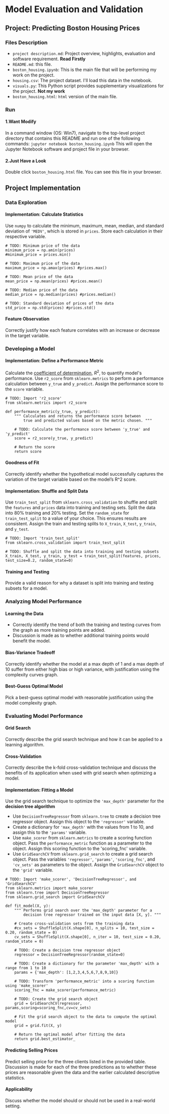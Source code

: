 # Model Evaluation and Validation
## Project: Predicting Boston Housing Prices
### Files Description
- `project description.md`: Project overview, highlights, evaluation and software requirement. **Read Firstly**
- `README.md`: this file.
- `boston_housing.ipynb`: This is the main file that will be performing my work on the project.
- `housing.csv`: The project dataset. I'll load this data in the notebook.
- `visuals.py`: This Python script provides supplementary visualizations for the project. **Not my work**
- `boston_housing.html`: `html` version of the main file.

### Run
#### 1.Want Modify
In a command window (OS: Win7), navigate to the top-level project directory that contains this README and run one of the following commands:
`jupyter notebook boston_housing.ipynb`
This will open the Jupyter Notebook software and project file in your browser.
#### 2.Just Have a Look
Double click `boston_housing.html` file. You can see this file in your browser.

## Project Implementation
### Data Exploration
#### Implementation: Calculate Statistics
Use `numpy` to calculate the minimum, maximum, mean, median, and standard deviation of `'MEDV'`, which is stored in `prices`.
Store each calculation in their respective variable.
```
# TODO: Minimum price of the data
minimum_price = np.amin(prices)
#minimum_price = prices.min()

# TODO: Maximum price of the data
maximum_price = np.amax(prices) #prices.max()

# TODO: Mean price of the data
mean_price = np.mean(prices) #prices.mean()

# TODO: Median price of the data
median_price = np.median(prices) #prices.median()

# TODO: Standard deviation of prices of the data
std_price = np.std(prices) #prices.std()
```


#### Feature Observation
Correctly justify how each feature correlates with an increase or decrease in the target variable.
### Developing a Model
#### Implementation: Define a Performance Metric
Calculate the [coefficient of determination](http://stattrek.com/statistics/dictionary.aspx?definition=coefficient_of_determination), $R^2$, to quantify  model's performance.
Use `r2_score` from `sklearn.metrics` to perform a performance calculation between `y_true` and `y_predict`.
Assign the performance score to the `score` variable.
```
# TODO: Import 'r2_score'
from sklearn.metrics import r2_score

def performance_metric(y_true, y_predict):
    """ Calculates and returns the performance score between 
        true and predicted values based on the metric chosen. """
    
    # TODO: Calculate the performance score between 'y_true' and 'y_predict'
    score = r2_score(y_true, y_predict) 
    
    # Return the score
    return score
```


#### Goodness of Fit
Correctly identify whether the hypothetical model successfully captures the variation of the target variable based on the model’s R^2 score.
#### Implementation: Shuffle and Split Data
Use `train_test_split` from `sklearn.cross_validation` to shuffle and split the `features` and `prices` data into training and testing sets.
Split the data into 80% training and 20% testing.
Set the `random_state` for `train_test_split` to a value of your choice. This ensures results are consistent.
Assign the train and testing splits to `X_train`, `X_test`, `y_train`, and `y_test`.
```
# TODO: Import 'train_test_split'
from sklearn.cross_validation import train_test_split

# TODO: Shuffle and split the data into training and testing subsets
X_train, X_test, y_train, y_test = train_test_split(features, prices, test_size=0.2, random_state=0)
```
#### Training and Testing
Provide a valid reason for why a dataset is split into training and testing subsets for a model. 
### Analyzing Model Performance
#### Learning the Data
- Correctly identify the trend of both the training and testing curves from the graph as more training points are added. 
- Discussion is made as to whether additional training points would benefit the model.

#### Bias-Variance Tradeoff
Correctly identify whether the model at a max depth of 1 and a max depth of 10 suffer from either high bias or high variance, with justification using the complexity curves graph.
#### Best-Guess Optimal Model
Pick a best-guess optimal model with reasonable justification using the model complexity graph.
### Evaluating Model Performance
#### Grid Search
Correctly describe the grid search technique and how it can be applied to a learning algorithm.
#### Cross-Validation
Correctly describe the k-fold cross-validation technique and discuss the benefits of its application when used with grid search when optimizing a model.
#### Implementation: Fitting a Model
Use the grid search technique to optimize the `'max_depth'` parameter for the **decision tree algorithm**
- Use `DecisionTreeRegressor` from `sklearn.tree` to create a decision tree regressor object.
    Assign this object to the `'regressor'` variable.
- Create a dictionary for `'max_depth'` with the values from 1 to 10, and assign this to the `'params'` variable.
- Use `make_scorer` from `sklearn.metrics` to create a scoring function object.
    Pass the `performance_metric` function as a parameter to the object.
    Assign this scoring function to the 'scoring_fnc' variable.
- Use `GridSearchCV` from `sklearn.grid_search` to create a grid search object.
    Pass the variables `'regressor'`, `'params'`, `'scoring_fnc'`, and `'cv_sets'` as parameters to the object.
    Assign the `GridSearchCV` object to the `'grid'` variable.
```
# TODO: Import 'make_scorer', 'DecisionTreeRegressor', and 'GridSearchCV'
from sklearn.metrics import make_scorer
from sklearn.tree import DecisionTreeRegressor
from sklearn.grid_search import GridSearchCV

def fit_model(X, y):
    """ Performs grid search over the 'max_depth' parameter for a 
        decision tree regressor trained on the input data [X, y]. """
    
    # Create cross-validation sets from the training data
    #cv_sets = ShuffleSplit(X.shape[0], n_splits = 10, test_size = 0.20, random_state = 0)
    cv_sets = ShuffleSplit(X.shape[0], n_iter = 10, test_size = 0.20, random_state = 0)

    # TODO: Create a decision tree regressor object
    regressor = DecisionTreeRegressor(random_state=0)

    # TODO: Create a dictionary for the parameter 'max_depth' with a range from 1 to 10
    params = {'max_depth': [1,2,3,4,5,6,7,8,9,10]}

    # TODO: Transform 'performance_metric' into a scoring function using 'make_scorer' 
    scoring_fnc = make_scorer(performance_metric)

    # TODO: Create the grid search object
    grid = GridSearchCV(regressor, params,scoring=scoring_fnc,cv=cv_sets)

    # Fit the grid search object to the data to compute the optimal model
    grid = grid.fit(X, y)

    # Return the optimal model after fitting the data
    return grid.best_estimator_
```
#### Predicting Selling Prices
Predict selling price for the three clients listed in the provided table. Discussion is made for each of the three predictions as to whether these prices are reasonable given the data and the earlier calculated descriptive statistics.
#### Applicability
Discuss whether the model should or should not be used in a real-world setting.
